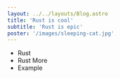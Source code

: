 ```yaml
---
layout: ../../layouts/Blog.astro
title: 'Rust is cool'
subtitle: 'Rust is epic'
poster: '/images/sleeping-cat.jpg'
---
```


- Rust
- Rust More
- Example
